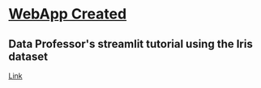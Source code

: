 # [WebApp Created](https://iris-ml-webapp.herokuapp.com/)

## Data Professor's streamlit tutorial using the Iris dataset
[Link](https://www.youtube.com/watch?v=8M20LyCZDOY&list=PLtqF5YXg7GLmCvTswG32NqQypOuYkPRUE&index=3)
